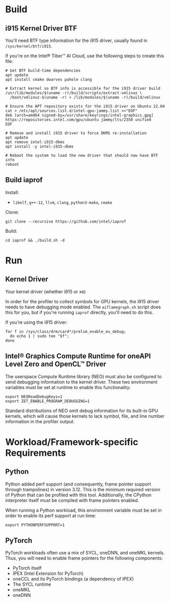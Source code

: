 # Build

## i915 Kernel Driver BTF

You'll need BTF type information for the i915 driver, usually found
in `/sys/kernel/btf/i915`.

If you're on the Intel® Tiber™ AI Cloud, use the following steps
to create this file:

```
# Get BTF build-time dependencies
apt update
apt install cmake dwarves pahole clang

# Extract kernel so BTF info is accessible for the i915 driver build
/usr/lib/modules/$(uname -r)/build/scripts/extract-vmlinux \
  /boot/vmlinuz-$(uname -r) > /lib/modules/$(uname -r)/build/vmlinux

# Ensure the APT repository exists for the i915 driver on Ubuntu 22.04
cat > /etc/apt/sources.list.d/intel-gpu-jammy.list <<"EOF"
deb [arch=amd64 signed-by=/usr/share/keyrings/intel-graphics.gpg] https://repositories.intel.com/gpu/ubuntu jammy/lts/2350 unified
EOF

# Remove and install i915 driver to force DKMS re-installation
apt update
apt remove intel-i915-dkms
apt install -y intel-i915-dkms

# Reboot the system to load the new driver that should now have BTF info
reboot
```

## Build iaprof

Install:
- `libelf`, `g++-12`, `llvm`, `clang`, `python3-mako`, `cmake`

Clone:
```
git clone --recursive https://github.com/intel/iaprof
```

Build:
```
cd iaprof && ./build.sh -d
```

# Run


## Kernel Driver

Your kernel driver (whether i915 or xe) 

In order for the profiler to collect symbols for GPU kernels, the
i915 driver needs to have debugging mode enabled. The `aiflamegraph.sh` script
does this for you, but if you're running `iaprof` directly, you'll need to do
this.

If you’re using the i915 driver:

```
for f in /sys/class/drm/card*/prelim_enable_eu_debug;
  do echo 1 | sudo tee "$f";
done
```

## Intel® Graphics Compute Runtime for oneAPI Level Zero and OpenCL™ Driver

The userspace Compute Runtime library (NEO) must also be configured to send
debugging information to the kernel driver. These two environment variables must
be set at runtime to enable this functionality:

```
export NEOReadDebugKeys=1
export ZET_ENABLE_PROGRAM_DEBUGGING=1
```

Standard distributions of NEO omit debug information for its built-in GPU
kernels, which will cause those kernels to lack symbol, file, and line number
information in the profiler output.


# Workload/Framework-specific Requirements


## Python

Python added perf support (and consequently, frame pointer support through
trampolines) in version 3.12. This is the minimum required version of Python
that can be profiled with this tool. Additionally, the CPython interpreter
itself must be compiled with frame pointers enabled.

When running a Python workload, this environment variable must be set in order
to enable its perf support at run time:

```
export PYTHONPERFSUPPORT=1
```

## PyTorch

PyTorch workloads often use a mix of SYCL, oneDNN, and oneMKL kernels. Thus, you will need to enable frame pointers for the following components:

* PyTorch itself  
* IPEX (Intel Extension for PyTorch)  
* oneCCL and its PyTorch bindings (a dependency of IPEX)  
* The SYCL runtime  
* oneMKL  
* oneDNN
